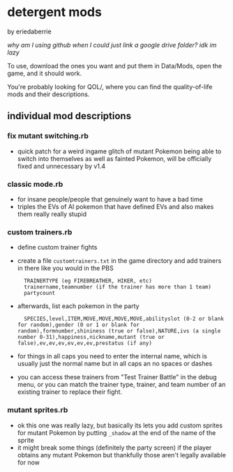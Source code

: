 # detergent mods
 by eriedaberrie
 
 *why am I using github when I could just link a google drive folder? idk im lazy*
 
 To use, download the ones you want and put them in Data/Mods, open the game, and it should work.
 
 You're probably looking for QOL/, where you can find the quality-of-life mods and their descriptions.
## individual mod descriptions
### fix mutant switching.rb
- quick patch for a weird ingame glitch of mutant Pokemon being able to switch into themselves as well as fainted Pokemon, will be officially fixed and unnecessary by v1.4
### classic mode.rb
- for insane people/people that genuinely want to have a bad time
- triples the EVs of AI pokemon that have defined EVs and also makes them really really stupid
### custom trainers.rb
- define custom trainer fights
- create a file `customtrainers.txt` in the game directory and add trainers in there like you would in the PBS

        TRAINERTYPE (eg FIREBREATHER, HIKER, etc)
        trainername,teamnumber (if the trainer has more than 1 team)
        partycount
- afterwards, list each pokemon in the party

        SPECIES,level,ITEM,MOVE,MOVE,MOVE,MOVE,abilityslot (0-2 or blank for random),gender (0 or 1 or blank for random),formnumber,shininess (true or false),NATURE,ivs (a single number 0-31),happiness,nickname,mutant (true or false),ev,ev,ev,ev,ev,ev,prestatus (if any)
- for things in all caps you need to enter the internal name, which is usually just the normal name but in all caps an no spaces or dashes
- you can access these trainers from "Test Trainer Battle" in the debug menu, or you can match the trainer type, trainer, and team number of an existing trainer to replace their fight.
### mutant sprites.rb
- ok this one was really lazy, but basically its lets you add custom sprites for mutant Pokemon by putting `_shadow` at the end of the name of the sprite
- it might break some things (definitely the party screen) if the player obtains any mutant Pokemon but thankfully those aren't legally available for now
 
